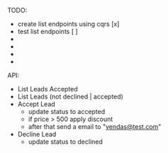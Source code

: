 TODO:
- create list endpoints using cqrs [x]
- test list endpoints [ ]
- 
- 
- 
- 

API:
- List Leads Accepted
- List Leads (not declined | accepted)
- Accept Lead
	- update status to accepted
	- if price > 500 apply discount
	- after that send a email to "vendas@test.com"
- Decline Lead
	- update status to declined
